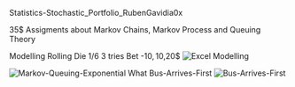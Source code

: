 Statistics-Stochastic_Portfolio_RubenGavidia0x

35$ Assigments about Markov Chains, Markov Process and Queuing Theory

Modelling Rolling Die 1/6 3 tries Bet -10$,10$,20$
![Excel Modelling](https://github.com/RubenGavidia/Statistics-Stochastic_Portfolio_RubenGavidia0x/blob/master/ExcelDashBoard%20QQPlot%20and%20Histogram%20Die%20Rolling%20Modelling%20Bet.png)


![Markov-Queuing-Exponential](https://github.com/RubenGavidia/Statistics-Stochastic_Portfolio_RubenGavidia0x/blob/master/Markov-Queuing-Exponential.png?raw=true)
What Bus-Arrives-First
![Bus-Arrives-First](https://i.stack.imgur.com/Xxytm.png)
